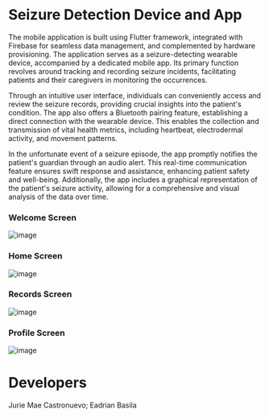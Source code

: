# Seizure Detection Device and App

The mobile application is built using Flutter framework, integrated with Firebase for seamless data management, and complemented by hardware provisioning. The application serves as a seizure-detecting wearable device, accompanied by a dedicated mobile app. Its primary function revolves around tracking and recording seizure incidents, facilitating patients and their caregivers in monitoring the occurrences.

Through an intuitive user interface, individuals can conveniently access and review the seizure records, providing crucial insights into the patient's condition. The app also offers a Bluetooth pairing feature, establishing a direct connection with the wearable device. This enables the collection and transmission of vital health metrics, including heartbeat, electrodermal activity, and movement patterns.

In the unfortunate event of a seizure episode, the app promptly notifies the patient's guardian through an audio alert. This real-time communication feature ensures swift response and assistance, enhancing patient safety and well-being. Additionally, the app includes a graphical representation of the patient's seizure activity, allowing for a comprehensive and visual analysis of the data over time.

### Welcome Screen

![image](https://github.com/juriemaeac/Seizure_Device/assets/59803167/8f59e992-ec07-44dc-b1f7-abd719a1d4f1)

### Home Screen

![image](https://github.com/juriemaeac/Seizure_Device/assets/59803167/02992923-433a-43ad-a551-62c37764535b)

### Records Screen

![image](https://github.com/juriemaeac/Seizure_Device/assets/59803167/174cc392-09ac-4505-a93f-444a11205846)

### Profile Screen

![image](https://github.com/juriemaeac/Seizure_Device/assets/59803167/28e13b0a-d70e-408a-b9e2-4f7243e6f3af)

# Developers

Jurie Mae Castronuevo; Eadrian Basila
